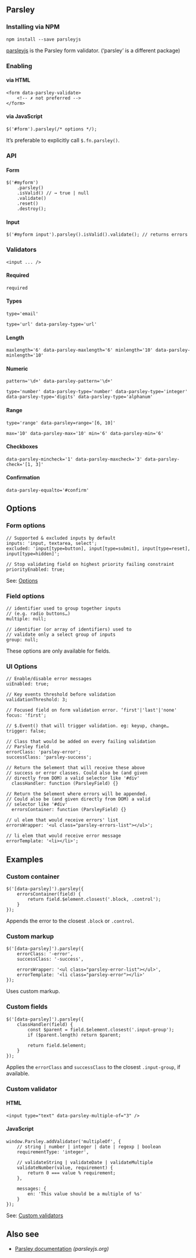 Parsley
-------

### Installing via NPM

    npm install --save parsleyjs

[parsleyjs](https://www.npmjs.com/package/parsleyjs) is the Parsley form validator. (‘parsley’ is a different package)

### Enabling

#### via HTML

    <form data-parsley-validate>
        <!-- ✗ not preferred -->
    </form>

#### via JavaScript

    $('#form').parsley(/* options */);

It’s preferable to explicitly call `$.fn.parsley()`.

### API

#### Form

    $('#myform')
        .parsley()
        .isValid() // → true | null
        .validate()
        .reset()
        .destroy();

#### Input

    $('#myform input').parsley().isValid().validate(); // returns errors

### Validators

    <input ... />

#### Required

    required

#### Types

    type='email'

    type='url' data-parsley-type='url'

#### Length

    maxlength='6' data-parsley-maxlength='6' minlength='10' data-parsley-minlength='10'

#### Numeric

    pattern='\d+' data-parsley-pattern='\d+'

    type='number' data-parsley-type='number' data-parsley-type='integer' data-parsley-type='digits' data-parsley-type='alphanum'

#### Range

    type='range' data-parsley=range='[6, 10]'

    max='10' data-parsley-max='10' min='6' data-parsley-min='6'

#### Checkboxes

    data-parsley-mincheck='1' data-parsley-maxcheck='3' data-parsley-check='[1, 3]'

#### Confirmation

    data-parsley-equalto='#confirm'

Options
-------

### Form options

    // Supported & excluded inputs by default
    inputs: 'input, textarea, select';
    excluded: 'input[type=button], input[type=submit], input[type=reset], input[type=hidden]';

    // Stop validating field on highest priority failing constraint
    priorityEnabled: true;

See: [Options](http://parsleyjs.org/doc/annotated-source/defaults.html)

### Field options

    // identifier used to group together inputs
    // (e.g. radio buttons…)
    multiple: null;

    // identifier (or array of identifiers) used to
    // validate only a select group of inputs
    group: null;

These options are only available for fields.

### UI Options

    // Enable/disable error messages
    uiEnabled: true;

    // Key events threshold before validation
    validationThreshold: 3;

    // Focused field on form validation error. ‘first'|'last'|'none'
    focus: 'first';

    // $.Event() that will trigger validation. eg: keyup, change…
    trigger: false;

    // Class that would be added on every failing validation
    // Parsley field
    errorClass: 'parsley-error';
    successClass: 'parsley-success';

    // Return the $element that will receive these above
    // success or error classes. Could also be (and given
    // directly from DOM) a valid selector like '#div'
      classHandler: function (ParsleyField) {}

    // Return the $element where errors will be appended.
    // Could also be (and given directly from DOM) a valid
    // selector like '#div'
      errorsContainer: function (ParsleyField) {}

    // ul elem that would receive errors' list
    errorsWrapper: '<ul class="parsley-errors-list"></ul>';

    // li elem that would receive error message
    errorTemplate: '<li></li>';

Examples
--------

### Custom container

    $('[data-parsley]').parsley({
        errorsContainer(field) {
            return field.$element.closest('.block, .control');
        }
    });

Appends the error to the closest `.block` or `.control`.

### Custom markup

    $('[data-parsley]').parsley({
        errorClass: '-error',
        successClass: '-success',

        errorsWrapper: '<ul class="parsley-error-list"></ul>',
        errorTemplate: '<li class="parsley-error"></li>'
    });

Uses custom markup.

### Custom fields

    $('[data-parsley]').parsley({
        classHandler(field) {
            const $parent = field.$element.closest('.input-group');
            if ($parent.length) return $parent;

            return field.$element;
        }
    });

Applies the `errorClass` and `successClass` to the closest `.input-group`, if available.

### Custom validator

#### HTML

    <input type="text" data-parsley-multiple-of="3" />

#### JavaScript

    window.Parsley.addValidator('multipleOf', {
        // string | number | integer | date | regexp | boolean
        requirementType: 'integer',

        // validateString | validateDate | validateMultiple
        validateNumber(value, requirement) {
            return 0 === value % requirement;
        },

        messages: {
            en: 'This value should be a multiple of %s'
        }
    });

See: [Custom validators](http://parsleyjs.org/doc/index.html#custom)

Also see
--------

-   [Parsley documentation](http://parsleyjs.org/doc/) *(parsleyjs.org)*
